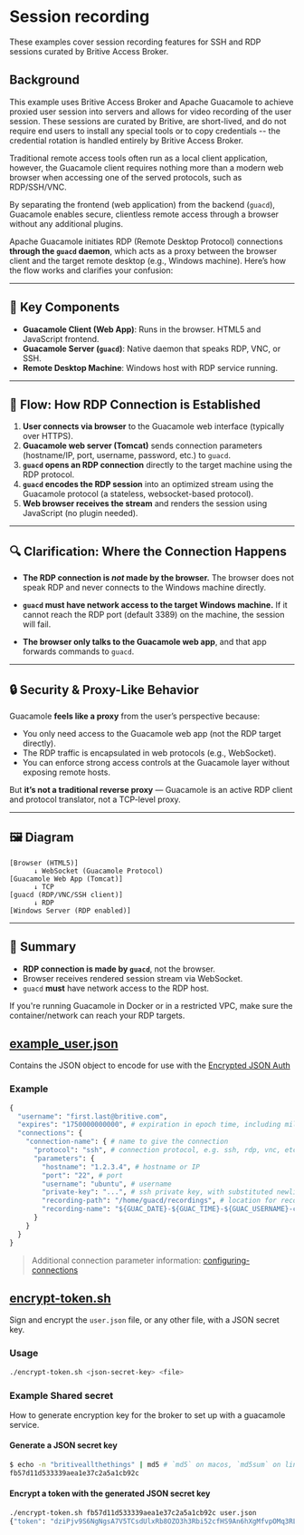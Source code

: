 # Session recording

These examples cover session recording features for SSH and RDP sessions curated by Britive Access Broker.

## Background

This example uses Britive Access Broker and Apache Guacamole to achieve proxied user session into servers and allows for video recording of the user session. These sessions are curated by Britive, are short-lived, and do not require end users to install any special tools or to copy credentials -- the credential rotation is handled entirely by Britive Access Broker.

Traditional remote access tools often run as a local client application, however, the Guacamole client requires nothing more than a modern web browser when accessing one of the served protocols, such as RDP/SSH/VNC.

By separating the frontend (web application) from the backend (`guacd`), Guacamole enables secure, clientless remote access through a browser without any additional plugins.

Apache Guacamole initiates RDP (Remote Desktop Protocol) connections **through the `guacd` daemon**, which acts as a proxy between the browser client and the target remote desktop (e.g., Windows machine). Here’s how the flow works and clarifies your confusion:

---

## 🔧 Key Components

* **Guacamole Client (Web App)**: Runs in the browser. HTML5 and JavaScript frontend.
* **Guacamole Server (`guacd`)**: Native daemon that speaks RDP, VNC, or SSH.
* **Remote Desktop Machine**: Windows host with RDP service running.

---

## 📡 Flow: How RDP Connection is Established

1. **User connects via browser** to the Guacamole web interface (typically over HTTPS).
2. **Guacamole web server (Tomcat)** sends connection parameters (hostname/IP, port, username, password, etc.) to `guacd`.
3. **`guacd` opens an RDP connection** directly to the target machine using the RDP protocol.
4. **`guacd` encodes the RDP session** into an optimized stream using the Guacamole protocol (a stateless, websocket-based protocol).
5. **Web browser receives the stream** and renders the session using JavaScript (no plugin needed).

---

## 🔍 Clarification: Where the Connection Happens

* **The RDP connection is *not* made by the browser.**
  The browser does not speak RDP and never connects to the Windows machine directly.

* **`guacd` must have network access to the target Windows machine.**
  If it cannot reach the RDP port (default 3389) on the machine, the session will fail.

* **The browser only talks to the Guacamole web app**, and that app forwards commands to `guacd`.

---

## 🔒 Security & Proxy-Like Behavior

Guacamole **feels like a proxy** from the user’s perspective because:

* You only need access to the Guacamole web app (not the RDP target directly).
* The RDP traffic is encapsulated in web protocols (e.g., WebSocket).
* You can enforce strong access controls at the Guacamole layer without exposing remote hosts.

But **it’s not a traditional reverse proxy** — Guacamole is an active RDP client and protocol translator, not a TCP-level proxy.

---

## 🖼️ Diagram

```plaintext
[Browser (HTML5)]
      ↓ WebSocket (Guacamole Protocol)
[Guacamole Web App (Tomcat)]
      ↓ TCP
[guacd (RDP/VNC/SSH client)]
      ↓ RDP
[Windows Server (RDP enabled)]
```

---

## 🧠 Summary

* **RDP connection is made by `guacd`**, not the browser.
* Browser receives rendered session stream via WebSocket.
* `guacd` **must** have network access to the RDP host.

If you're running Guacamole in Docker or in a restricted VPC, make sure the container/network can reach your RDP targets.

## [example_user.json](user.json)

Contains the JSON object to encode for use with the [Encrypted JSON Auth](https://guacamole.apache.org/doc/gug/json-auth.html)

### Example

```py
{
  "username": "first.last@britive.com",
  "expires": "1750000000000", # expiration in epoch time, including milliseconds
  "connections": {
    "connection-name": { # name to give the connection
      "protocol": "ssh", # connection protocol, e.g. ssh, rdp, vnc, etc.
      "parameters": {
        "hostname": "1.2.3.4", # hostname or IP
        "port": "22", # port
        "username": "ubuntu", # username
        "private-key": "...", # ssh private key, with substituted newlines, e.g. s/\n/\\n/g
        "recording-path": "/home/guacd/recordings", # location for recordings
        "recording-name": "${GUAC_DATE}-${GUAC_TIME}-${GUAC_USERNAME}-connection-name" # name of the recording
      }
    }
  }
}
```

> Additional connection parameter information: [configuring-connections](https://guacamole.apache.org/doc/gug/configuring-guacamole.html#configuring-connections)

## [encrypt-token.sh](encrypt-token.sh)

Sign and encrypt the `user.json` file, or any other file, with a JSON secret key.

### Usage

```sh
./encrypt-token.sh <json-secret-key> <file>
```

### Example Shared secret

How to generate encryption key for the broker to set up with a guacamole service.

#### Generate a JSON secret key

```sh
$ echo -n "britiveallthethings" | md5 # `md5` on macos, `md5sum` on linux
fb57d11d533339aea1e37c2a5a1cb92c
```

#### Encrypt a token with the generated JSON secret key

```sh
./encrypt-token.sh fb57d11d533339aea1e37c2a5a1cb92c user.json
{"token": "dziPjv9S6NgNgsA7V5TCsdUlxRb8OZO3h3Rbi52cfHS9An6hXgMfvpOMq3RLTBUFqC87j8RkN1jJ1zkyQa%2FgmiO07x2P%2FewLiKG86a60v%2BlUCv%2Blh9wd2ENMLjTnhmLhTWkpNgKHfQHQt%2F34K19------oSwJ%2FPLEiuSMvYO6Z72H5%2----------JiDI%2BZ6ap2ZKyB"}
```
